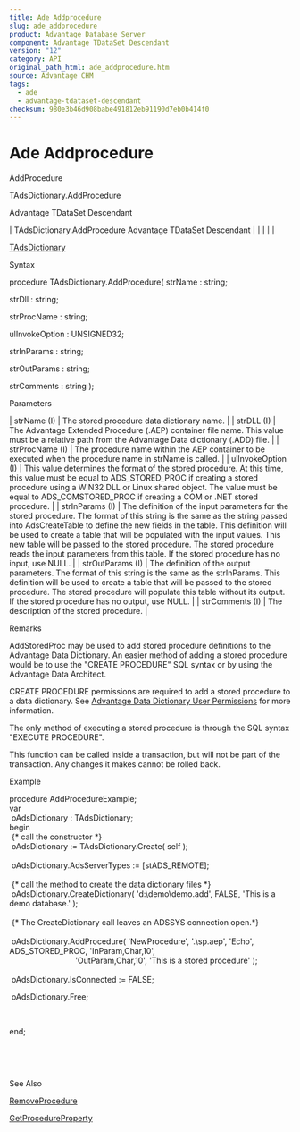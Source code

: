 ```yaml
---
title: Ade Addprocedure
slug: ade_addprocedure
product: Advantage Database Server
component: Advantage TDataSet Descendant
version: "12"
category: API
original_path_html: ade_addprocedure.htm
source: Advantage CHM
tags:
  - ade
  - advantage-tdataset-descendant
checksum: 980e3b46d908babe491812eb91190d7eb0b414f0
---
```


# Ade Addprocedure

AddProcedure

TAdsDictionary.AddProcedure

Advantage TDataSet Descendant

| TAdsDictionary.AddProcedure  Advantage TDataSet Descendant |  |  |  |  |

[TAdsDictionary](ade_tadsdictionary.md)

Syntax

procedure TAdsDictionary.AddProcedure( strName : string;

strDll : string;

strProcName : string;

ulInvokeOption : UNSIGNED32;

strInParams : string;

strOutParams : string;

strComments : string );

Parameters

| strName (I) | The stored procedure data dictionary name. |
| strDLL (I) | The Advantage Extended Procedure (.AEP) container file name. This value must be a relative path from the Advantage Data dictionary (.ADD) file. |
| strProcName (I) | The procedure name within the AEP container to be executed when the procedure name in strName is called. |
| ulInvokeOption (I) | This value determines the format of the stored procedure. At this time, this value must be equal to ADS\_STORED\_PROC if creating a stored procedure using a WIN32 DLL or Linux shared object. The value must be equal to ADS\_COMSTORED\_PROC if creating a COM or .NET stored procedure. |
| strInParams (I) | The definition of the input parameters for the stored procedure. The format of this string is the same as the string passed into AdsCreateTable to define the new fields in the table. This definition will be used to create a table that will be populated with the input values. This new table will be passed to the stored procedure. The stored procedure reads the input parameters from this table. If the stored procedure has no input, use NULL. |
| strOutParams (I) | The definition of the output parameters. The format of this string is the same as the strInParams. This definition will be used to create a table that will be passed to the stored procedure. The stored procedure will populate this table without its output. If the stored procedure has no output, use NULL. |
| strComments (I) | The description of the stored procedure. |

Remarks

AddStoredProc may be used to add stored procedure definitions to the Advantage Data Dictionary. An easier method of adding a stored procedure would be to use the "CREATE PROCEDURE" SQL syntax or by using the Advantage Data Architect.

CREATE PROCEDURE permissions are required to add a stored procedure to a data dictionary. See [Advantage Data Dictionary User Permissions](master_advantage_data_dictionary_user_permissions.md) for more information.

The only method of executing a stored procedure is through the SQL syntax "EXECUTE PROCEDURE".

This function can be called inside a transaction, but will not be part of the transaction. Any changes it makes cannot be rolled back.

Example

procedure AddProcedureExample;  
var  
  oAdsDictionary : TAdsDictionary;   
begin  
  {\* call the constructor \*}   
  oAdsDictionary := TAdsDictionary.Create( self );   
   
  oAdsDictionary.AdsServerTypes := [stADS\_REMOTE];   
   
  {\* call the method to create the data dictionary files \*}   
  oAdsDictionary.CreateDictionary( 'd:\demo\demo.add', FALSE, 'This is a demo database.' );   
   
  {\* The CreateDictionary call leaves an ADSSYS connection open.\*}   
   
  oAdsDictionary.AddProcedure( 'NewProcedure', '.\sp.aep', 'Echo', ADS\_STORED\_PROC, 'InParam,Char,10',   
                               'OutParam,Char,10', 'This is a stored procedure' );   
   
  oAdsDictionary.IsConnected := FALSE;   
   
  oAdsDictionary.Free;

 

end;

 

 

See Also

[RemoveProcedure](ade_removeprocedure.md)

[GetProcedureProperty](ade_getprocedureproperty.md)
